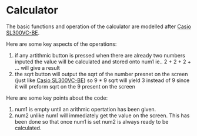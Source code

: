 # Calculator
The basic functions and operation of the calculator are modelled after [Casio SL300VC-BE](https://www.casio.com/products/calculators/basic/sl300vc-be).

Here are some key aspects of the operations:
1. if any artithmic button is pressed when there are already two numbers inputed the value will be calculated and stored onto num1 ie.. 2 + 2 + 2 + ...  will give a result
2. the sqrt button will output the sqrt of the number presnet on the screen (just like [Casio SL300VC-BE](https://www.casio.com/products/calculators/basic/sl300vc-be)) so 9 * 9 sqrt will yield 3 instead of 9 since it will preform sqrt on the 9 present on the screen

Here are some key points about the code:
1. num1 is empty until an arithmic opertation has been given.
2. num2 unlike num1 will immediately get the value on the screen. This has been done so that once num1 is set num2 is always ready to be calculated. 